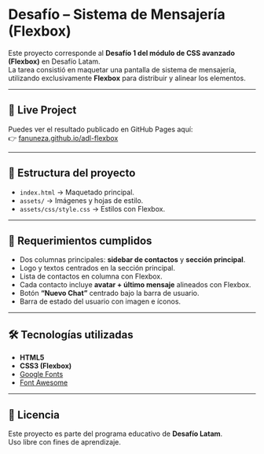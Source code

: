 # Desafío – Sistema de Mensajería (Flexbox)

Este proyecto corresponde al **Desafío 1 del módulo de CSS avanzado (Flexbox)** en Desafío Latam.  
La tarea consistió en maquetar una pantalla de sistema de mensajería, utilizando exclusivamente **Flexbox** para distribuir y alinear los elementos.

---

## 🚀 Live Project
Puedes ver el resultado publicado en GitHub Pages aquí:  
👉 [fanuneza.github.io/adl-flexbox](https://fanuneza.github.io/adl-flexbox/)

---

## 📂 Estructura del proyecto
- `index.html` → Maquetado principal.
- `assets/` → Imágenes y hojas de estilo.
- `assets/css/style.css` → Estilos con Flexbox.

---

## 🧩 Requerimientos cumplidos
- Dos columnas principales: **sidebar de contactos** y **sección principal**.
- Logo y textos centrados en la sección principal.
- Lista de contactos en columna con Flexbox.
- Cada contacto incluye **avatar + último mensaje** alineados con Flexbox.
- Botón **“Nuevo Chat”** centrado bajo la barra de usuario.
- Barra de estado del usuario con imagen e íconos.

---

## 🛠️ Tecnologías utilizadas
- **HTML5**
- **CSS3 (Flexbox)**
- [Google Fonts](https://fonts.google.com/)
- [Font Awesome](https://fontawesome.com/)

---

## 📜 Licencia
Este proyecto es parte del programa educativo de **Desafío Latam**.  
Uso libre con fines de aprendizaje.
